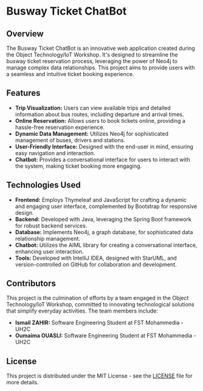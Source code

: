 # Busway Ticket ChatBot

## Overview
The Busway Ticket ChatBot is an innovative web application created during the Object Technology/IoT Workshop. 
It's designed to streamline the busway ticket reservation process, leveraging the power of Neo4j to manage complex 
data relationships. This project aims to provide users with a seamless and intuitive ticket booking experience.

## Features
- **Trip Visualization:** Users can view available trips and detailed information about bus routes, including departure and arrival times.
- **Online Reservation:** Allows users to book tickets online, providing a hassle-free reservation experience.
- **Dynamic Data Management:** Utilizes Neo4j for sophisticated management of buses, drivers and stations.
- **User-Friendly Interface:** Designed with the end-user in mind, ensuring easy navigation and interaction.
- **Chatbot:** Provides a conversational interface for users to interact with the system, making ticket booking more engaging.

## Technologies Used
- **Frontend:** Employs Thymeleaf and JavaScript for crafting a dynamic and engaging user interface, complemented by Bootstrap for responsive design.
- **Backend:** Developed with Java, leveraging the Spring Boot framework for robust backend services.
- **Database:** Implements Neo4j, a graph database, for sophisticated data relationship management.
- **Chatbot:** Utilizes the AIML library for creating a conversational interface, enhancing user interaction.
- **Tools:** Developed with IntelliJ IDEA, designed with StarUML, and version-controlled on GitHub for collaboration and development.

## Contributors
This project is the culmination of efforts by a team engaged in the Object Technology/IoT Workshop, 
committed to innovating technological solutions that simplify everyday activities. 
The team members include:

- **Ismail ZAHIR:** Software Engineering Student at FST Mohammedia - UH2C
- **Oumaima OUASLI:** Software Engineering Student at FST Mohammedia - UH2C

## License
This project is distributed under the MIT License - see the [LICENSE](LICENSE) file for more details.
